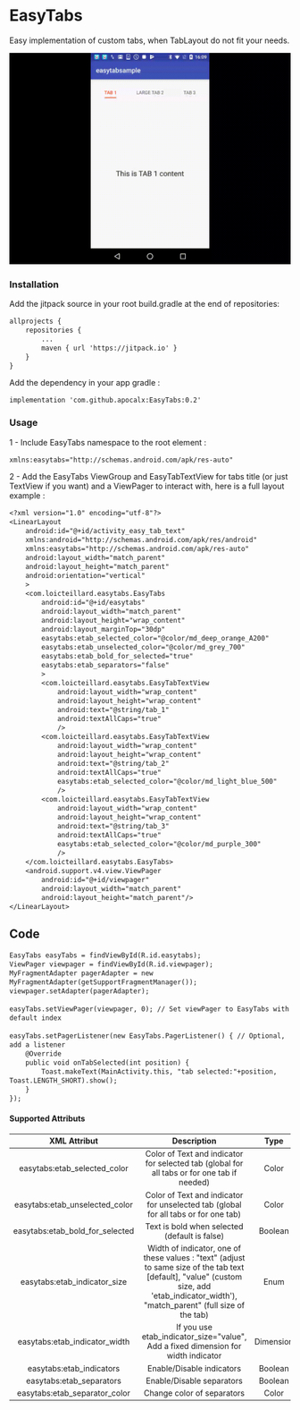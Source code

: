 # EasyTabs


Easy implementation of custom tabs, when TabLayout do not fit your needs.

![Demo](./demo.gif)

### Installation

Add the jitpack source in your root build.gradle at the end of repositories:

    allprojects {
        repositories {
            ...
            maven { url 'https://jitpack.io' }
        }
    }

Add the dependency in your app gradle :    

    implementation 'com.github.apocalx:EasyTabs:0.2'  


### Usage

1 - Include EasyTabs namespace to the root element :  

    xmlns:easytabs="http://schemas.android.com/apk/res-auto"

2 - Add the EasyTabs ViewGroup and EasyTabTextView for tabs title (or just TextView if you want) and a ViewPager to interact with, here is a full layout example :

    <?xml version="1.0" encoding="utf-8"?>
    <LinearLayout
        android:id="@+id/activity_easy_tab_text"
        xmlns:android="http://schemas.android.com/apk/res/android"
        xmlns:easytabs="http://schemas.android.com/apk/res-auto"
        android:layout_width="match_parent"
        android:layout_height="match_parent"
        android:orientation="vertical"
        >
        <com.loicteillard.easytabs.EasyTabs
            android:id="@+id/easytabs"
            android:layout_width="match_parent"
            android:layout_height="wrap_content"
            android:layout_marginTop="30dp"
            easytabs:etab_selected_color="@color/md_deep_orange_A200"
            easytabs:etab_unselected_color="@color/md_grey_700"
            easytabs:etab_bold_for_selected="true"
            easytabs:etab_separators="false"
            >
            <com.loicteillard.easytabs.EasyTabTextView
                android:layout_width="wrap_content"
                android:layout_height="wrap_content"
                android:text="@string/tab_1"
                android:textAllCaps="true"
                />
            <com.loicteillard.easytabs.EasyTabTextView
                android:layout_width="wrap_content"
                android:layout_height="wrap_content"
                android:text="@string/tab_2"
                android:textAllCaps="true"
                easytabs:etab_selected_color="@color/md_light_blue_500"
                />
            <com.loicteillard.easytabs.EasyTabTextView
                android:layout_width="wrap_content"
                android:layout_height="wrap_content"
                android:text="@string/tab_3"
                android:textAllCaps="true"
                easytabs:etab_selected_color="@color/md_purple_300"
                />
        </com.loicteillard.easytabs.EasyTabs>
        <android.support.v4.view.ViewPager
            android:id="@+id/viewpager"
            android:layout_width="match_parent"
            android:layout_height="match_parent"/>
    </LinearLayout>

## Code

    EasyTabs easyTabs = findViewById(R.id.easytabs);
    ViewPager viewpager = findViewById(R.id.viewpager);
    MyFragmentAdapter pagerAdapter = new MyFragmentAdapter(getSupportFragmentManager());
    viewpager.setAdapter(pagerAdapter);

    easyTabs.setViewPager(viewpager, 0); // Set viewPager to EasyTabs with default index

    easyTabs.setPagerListener(new EasyTabs.PagerListener() { // Optional, add a listener
        @Override
        public void onTabSelected(int position) {
            Toast.makeText(MainActivity.this, "tab selected:"+position, Toast.LENGTH_SHORT).show();
        }
    });


####  Supported Attributs

| XML Attribut         | Description  |Type|
| :-------------:| :-----:|:-----:|
| easytabs:etab_selected_color| Color of Text and indicator for selected tab (global for all tabs or for one tab if needed) |Color|
| easytabs:etab_unselected_color|  Color of Text and indicator for unselected tab (global for all tabs or for one tab)|Color|
| easytabs:etab_bold_for_selected| Text is bold when selected (default is false) |Boolean|
| easytabs:etab_indicator_size|  Width of indicator, one of these values : "text" (adjust to same size of the tab text [default], "value" (custom size, add 'etab_indicator_width'), "match_parent" (full size of the tab)|Enum|
| easytabs:etab_indicator_width |If you use etab_indicator_size="value", Add a fixed dimension for width indicator|Dimension|
| easytabs:etab_indicators| Enable/Disable indicators|Boolean|
| easytabs:etab_separators| Enable/Disable separators|Boolean|
| easytabs:etab_separator_color| Change color of separators|Color|
